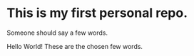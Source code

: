 # This is my first personal repo.

Someone should say a few words. 

Hello World! These are the chosen few words.
